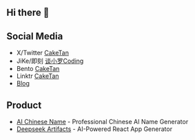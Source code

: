 ## Hi there 👋

<!--
**cccakeee/cccakeee** is a ✨ _special_ ✨ repository because its `README.md` (this file) appears on your GitHub profile.

Here are some ideas to get you started:

- 🔭 I’m currently working on ...
- 🌱 I’m currently learning ...
- 👯 I’m looking to collaborate on ...
- 🤔 I’m looking for help with ...
- 💬 Ask me about ...
- 📫 How to reach me: ...
- 😄 Pronouns: ...
- ⚡ Fun fact: ...
-->

## Social Media

- X/Twitter [CakeTan](https://x.com/tan_coding)
- JiKe/即刻  [谈小罗Coding](https://m.okjike.com/users/c2c88889-9c93-41ca-b17f-34e7e36232c1)
- Bento [CakeTan](https://bento.me/caketan)
- Linktr [CakeTan](https://linktr.ee/caketan)
- [Blog](https://tanxiaoluo.com)

## Product

- [AI Chinese Name](https://aichinesename.com/) - Professional Chinese AI Name Generator
- [Deepseek Artifacts](https://deepseekartifacts.com/) - AI-Powered React App Generator


